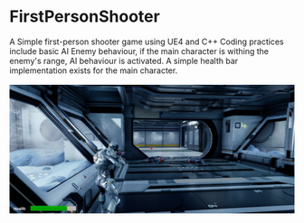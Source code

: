 # FirstPersonShooter

A Simple first-person shooter game using UE4 and C++
Coding practices include basic AI Enemy behaviour, if the main character is withing the enemy's range, AI behaviour is activated.
A simple health bar implementation exists for the main character. 
<br/> <br/>
![Screenshot of the game](./Content/Images/shooter2.png)
